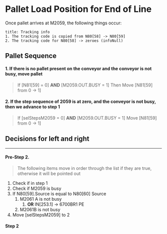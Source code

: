 # Pallet Load Position for End of Line
Once pallet arrives at M2059, the following things occur:
```ad-note
title: Tracking info
1. The tracking code is copied from N80[58] -> N80[59]
2. The tracking code for N80[58] -> zeroes (infoNull)
```

## Pallet Sequence

#### 1. If there is no pallet present on the conveyor and the conveyor is not busy, move pallet

>If [N81[59] = 0] **AND** [M2059.OUT.BUSY = 1]
>Then
>Move [N81[59] from 0 -> 1]

#### 2. If the step sequence of 2059 is at zero, and the conveyor is not busy, then we advance to step 1

>If [selStepsM2059 = 0] **AND** [M2059.OUT.BUSY = 1]
>Move [N81[59] from  0 -> 1]

## Decisions for left and right
---

#### Pre-Step 2.
>The following items move in order through the list if they are true, otherwise it will be pointed out
1. Check if in step 1
2. Check if M2059 is busy
3. If N80[59].Source is equal to N80[60] Source
	1. M2061 A is not busy
		1. **OR** IN[253.1] -> 6700BR1 PE
	2. M2061B is not busy
4. Move [selStepsM2059] to 2

#### Step 2